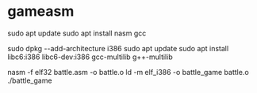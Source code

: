 # gameasm
sudo apt update
sudo apt install nasm gcc


sudo dpkg --add-architecture i386
sudo apt update
sudo apt install libc6:i386 libc6-dev:i386 gcc-multilib g++-multilib


nasm -f elf32 battle.asm -o battle.o
ld -m elf_i386 -o battle_game battle.o
./battle_game
